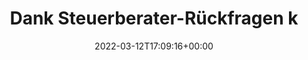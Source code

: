 ---
retweeted: false
source: <a href="https://mobile.twitter.com" rel="nofollow">Twitter Web App</a>
entities:
  user_mentions:
  - name: Ruby on Ice
    screen_name: rubyoniceconf
    indices:
    - '88'
    - '102'
    id_str: '846744249089605632'
    id: '846744249089605632'
  urls: []
  symbols: []
  media:
  - expanded_url: https://twitter.com/bascht/status/1502693217489371144/photo/1
    indices:
    - '115'
    - '138'
    url: https://t.co/Bide2P355q
    media_url: http://pbs.twimg.com/media/FNqjNWoWQAoH_d2.jpg
    id_str: '1502692875489918986'
    id: '1502692875489918986'
    media_url_https: https://pbs.twimg.com/media/FNqjNWoWQAoH_d2.jpg
    sizes:
      large:
        w: '1536'
        h: '2048'
        resize: fit
      thumb:
        w: '150'
        h: '150'
        resize: crop
      medium:
        w: '900'
        h: '1200'
        resize: fit
      small:
        w: '510'
        h: '680'
        resize: fit
    type: photo
    display_url: pic.twitter.com/Bide2P355q
  hashtags: []
display_text_range:
- '0'
- '138'
favorite_count: '19'
id_str: '1502693217489371144'
truncated: false
retweet_count: '1'
id: '1502693217489371144'
possibly_sensitive: false
created_at: Sat Mar 12 17:09:16 +0000 2022
favorited: false
full_text: Dank Steuerberater-Rückfragen kurzen Flashback zu 2019 als wir einmal 300
  Brezn für die [@rubyoniceconf](https://twitter.com/rubyoniceconf) bestellten.
lang: de
extended_entities:
  media:
  - expanded_url: https://twitter.com/bascht/status/1502693217489371144/photo/1
    indices:
    - '115'
    - '138'
    url: https://t.co/Bide2P355q
    media_url: http://pbs.twimg.com/media/FNqjNWoWQAoH_d2.jpg
    id_str: '1502692875489918986'
    id: '1502692875489918986'
    media_url_https: https://pbs.twimg.com/media/FNqjNWoWQAoH_d2.jpg
    sizes:
      large:
        w: '1536'
        h: '2048'
        resize: fit
      thumb:
        w: '150'
        h: '150'
        resize: crop
      medium:
        w: '900'
        h: '1200'
        resize: fit
      small:
        w: '510'
        h: '680'
        resize: fit
    type: photo
    display_url: pic.twitter.com/Bide2P355q
tags:
- pesos:twitter
date: '2022-03-12T17:09:16+00:00'
src: https://twitter.com/bascht/status/1502693217489371144
original_url: https://twitter.com/bascht/status/1502693217489371144
type: twitter_tweet
media_url: https://img.bascht.com/twitter/pbs.twimg.com/media/FNqjNWoWQAoH_d2.jpg
text: Dank Steuerberater-Rückfragen kurzen Flashback zu 2019 als wir einmal 300 Brezn
  für die [@rubyoniceconf](https://twitter.com/rubyoniceconf) bestellten.
title: Dank Steuerberater-Rückfragen k

---